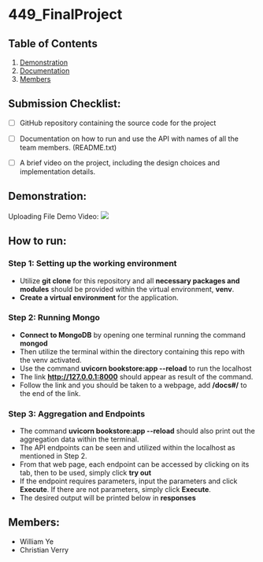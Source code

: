 # 449_FinalProject
## Table of Contents
1. [Demonstration](https://github.com/JedJaws/449_FinalProject#demonstration)
2. [Documentation](https://github.com/JedJaws/449_FinalProject#objective)
3. [Members](https://github.com/JedJaws/449_FinalProject#members)


## Submission Checklist:
 - [ ] GitHub repository containing the source code for the project
 - [ ] Documentation on how to run and use the API with names of all the team
members. (README.txt)
 - [ ] A brief video on the project, including the design choices and implementation
details.


## Demonstration:

Uploading File Demo Video:
[![](https://i0.wp.com/css-tricks.com/wp-content/uploads/2015/11/drag-drop-upload-1.gif?ssl=1)]([https://www.youtube.com/watch?v=dz6Oh0MD9Ds&ab_channel=PhuocNguyen](https://www.youtube.com/watch?v=z1UZkkVxW4Q&t=9s))
 
## How to run:
### Step 1: Setting up the working environment
* Utilize **git clone** for this repository and all **necessary packages and modules** should be provided within the virtual environment, **venv**.
* **Create a virtual environment** for the application.
### Step 2: Running Mongo
* **Connect to MongoDB** by opening one terminal running the command **mongod**
* Then utilize the terminal within the directory containing this repo with the venv activated.
* Use the command **uvicorn bookstore:app --reload** to run the localhost
* The link **http://127.0.0.1:8000** should appear as result of the command.
* Follow the link and you should be taken to a webpage, add **/docs#/** to the end of the link.
### Step 3: Aggregation and Endpoints
* The command **uvicorn bookstore:app --reload** should also print out the aggregation data within the terminal.
* The API endpoints can be seen and utilized within the localhost as mentioned in Step 2.
* From that web page, each endpoint can be accessed by clicking on its tab, then to be used, simply click **try out**
* If the endpoint requires parameters, input the parameters and click **Execute**. If there are not parameters, simply click **Execute**.
* The desired output will be printed below in **responses**

## Members:
* William Ye
* Christian Verry
